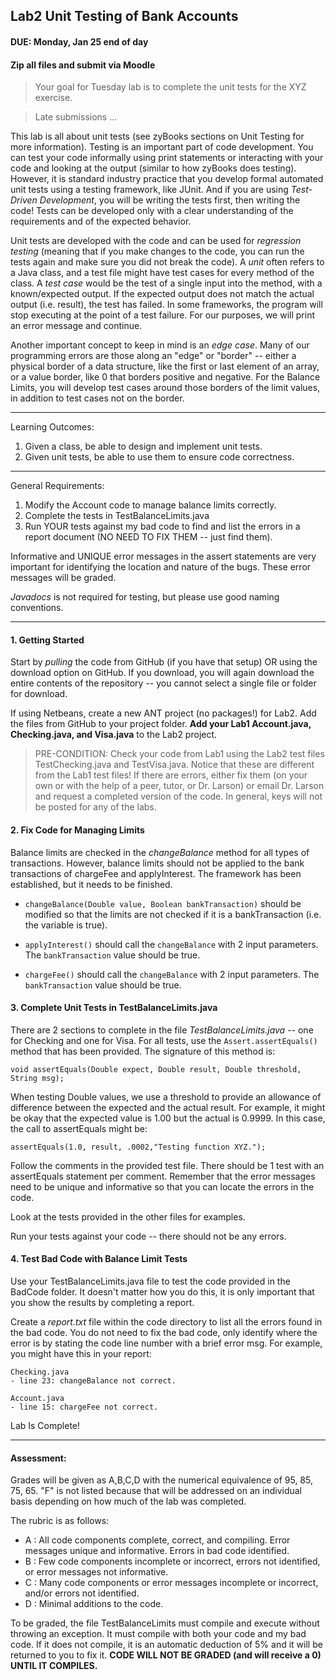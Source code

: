 ## Lab2 Unit Testing of Bank Accounts
#### DUE: Monday, Jan 25 end of day
#### Zip all files and submit via Moodle

> Your goal for Tuesday lab is to complete the unit tests for the XYZ exercise.

> Late submissions ...

This lab is all about unit tests (see zyBooks sections on Unit Testing for more information). Testing is an important part of code development. You can test your code informally using print statements or interacting with your code and looking at the output (similar to how zyBooks does testing). However, it is standard industry practice that you develop formal automated unit tests using a testing framework, like JUnit. And if you are using _Test-Driven Development_, you will be writing the tests first, then writing the code! Tests can be developed only with a clear understanding of the requirements and of the expected behavior.  

Unit tests are developed with the code and can be used for _regression testing_ (meaning that if you make changes to the code, you can run the tests again and make sure you did not break the code). A _unit_ often refers to a Java class, and a test file might have test cases for every method of the class. A _test case_ would be the test of a single input into the method, with a known/expected output. If the expected output does not match the actual output (i.e. result), the test has failed. In some frameworks, the program will stop executing at the point of a test failure. For our purposes, we will print an error message and continue.

Another important concept to keep in mind is an _edge case_. Many of our programming errors are those along an "edge" or "border" -- either a physical border of a data structure, like the first or last element of an array, or a value border, like 0 that borders positive and negative. For the Balance Limits, you will develop test cases around those borders of the limit values, in addition to test cases not on the border.

<hr>

Learning Outcomes:
1. Given a class, be able to design and implement unit tests.
2. Given unit tests, be able to use them to ensure code correctness.

<hr>

General Requirements:

1. Modify the Account code to manage balance limits correctly.
2. Complete the tests in TestBalanceLimits.java
3. Run YOUR tests against my bad code to find and list the errors in a report document (NO NEED TO FIX THEM -- just find them).

Informative and UNIQUE error messages in the assert statements are very important for identifying the location and nature of the bugs. These error messages will be graded.

_Javadocs_ is not required for testing, but please use good naming conventions.

<hr>

#### 1. Getting Started

Start by _pulling_ the code from GitHub (if you have that setup) OR using the download option on GitHub. If you download, you will again download the entire contents of the repository -- you cannot select a single file or folder for download.

If using Netbeans, create a new ANT project (no packages!) for Lab2. Add the files from GitHub to your project folder. **Add your Lab1 Account.java, Checking.java, and Visa.java** to the Lab2 project.

> PRE-CONDITION: Check your code from Lab1 using the Lab2 test files TestChecking.java and TestVisa.java. Notice that these are different from the Lab1 test files! If there are errors, either fix them (on your own or with the help of a peer, tutor, or Dr. Larson) or email Dr. Larson and request a completed version of the code. In general, keys will not be posted for any of the labs.

#### 2. Fix Code for Managing Limits

Balance limits are checked in the _changeBalance_ method for all types of transactions. However, balance limits should not be applied to the bank transactions of chargeFee and applyInterest. The framework has been established, but it needs to be finished.

- `changeBalance(Double value, Boolean bankTransaction)` should be modified so that the limits are not checked if it is a bankTransaction (i.e. the variable is true).

- `applyInterest()` should call the `changeBalance` with 2 input parameters. The `bankTransaction` value should be true.

- `chargeFee()` should call the `changeBalance` with 2 input parameters. The `bankTransaction` value should be true.


#### 3. Complete Unit Tests in TestBalanceLimits.java

There are 2 sections to complete in the file _TestBalanceLimits.java_ -- one for Checking and one for Visa. For all tests, use the `Assert.assertEquals()` method that has been provided. The signature of this method is:

```
void assertEquals(Double expect, Double result, Double threshold, String msg);
```

When testing Double values, we use a threshold to provide an allowance of difference between the expected and the actual result. For example, it might be okay that the expected value is 1.00 but the actual is 0.9999. In this case, the call to assertEquals might be:

```
assertEquals(1.0, result, .0002,"Testing function XYZ.");
```

Follow the comments in the provided test file. There should be 1 test with an assertEquals statement per comment. Remember that the error messages need to be unique and informative so that you can locate the errors in the code.

Look at the tests provided in the other files for examples.

Run your tests against your code -- there should not be any errors.

#### 4. Test Bad Code with Balance Limit Tests

Use your TestBalanceLimits.java file to test the code provided in the BadCode folder. It doesn't matter how you do this, it is only important that you show the results by completing a report.

Create a _report.txt_ file within the code directory to list all the errors found in the bad code. You do not need to fix the bad code, only identify where the error is by stating the code line number with a brief error msg. For example, you might have this in your report:

```
Checking.java
- line 23: changeBalance not correct.

Account.java
- line 15: chargeFee not correct.
```

Lab Is Complete!

<hr>

#### Assessment:

Grades will be given as A,B,C,D with the numerical equivalence of 95, 85, 75, 65. "F" is not listed because that will be addressed on an individual basis depending on how much of the lab was completed.

The rubric is as follows:

- A : All code components complete, correct, and compiling. Error messages unique and informative. Errors in bad code identified.
- B : Few code components incomplete or incorrect, errors not identified, or error messages not informative.
- C : Many code components or error messages incomplete or incorrect, and/or errors not identified.
- D : Minimal additions to the code.

To be graded, the file TestBalanceLimits must compile and execute without throwing an exception. It must compile with both your code and my bad code. If it does not compile, it is an automatic deduction of 5% and it will be returned to you to fix it. **CODE WILL NOT BE GRADED (and will receive a 0) UNTIL IT COMPILES.**
